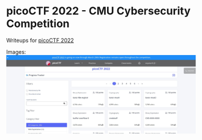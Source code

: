 # picoCTF 2022 - CMU Cybersecurity Competition

Writeups for [picoCTF 2022](https://picoctf.org/competitions/2022-spring)


Images:
![home.JPG](images/‏‏home.JPG)
